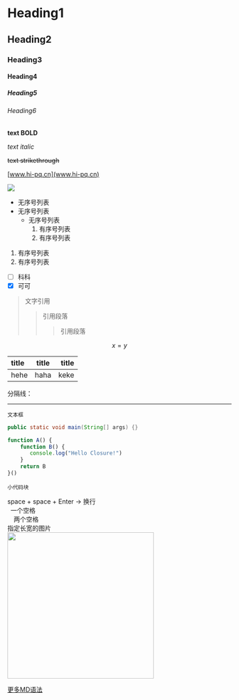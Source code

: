 # Heading1

## Heading2

### Heading3

#### Heading4

##### Heading5

###### Heading6

**text BOLD**

_text italic_

~~text strikethrough~~

[www.hi-pq.cn](www.hi-pq.cn)

![](/assets/Developer_Folder_72px_1173163_easyicon.net.ico)

* 无序号列表
* 无序号列表
  * 无序号列表
    1. 有序号列表
    2. 有序号列表

1. 有序号列表
2. 有序号列表

* [ ] 科科
* [x] 可可

> 文字引用  
> > 引用段落  
> > > 引用段落

$$x = y$$

| title | title | title |
| :--- | :---: | ---: |
| hehe | haha | keke |

分隔线：  

---  

    文本框

```java
public static void main(String[] args) {}
```
```js
function A() {
    function B() {
       console.log("Hello Closure!")
    }
    return B
}()
```
`小代码块`  

space + space + Enter -> 换行  
&ensp;一个空格  
&emsp;两个空格  
指定长宽的图片  
<img src="./screenshot/1.gif" width = "329" height = "329" align=center />
  
  [更多MD语法](https://www.appinn.com/markdown/#p)

